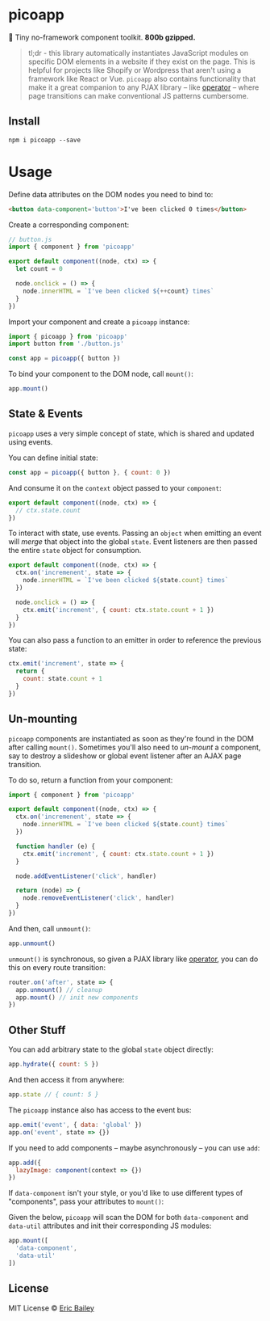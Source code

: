 # picoapp
🐣 Tiny no-framework component toolkit. **800b gzipped.**

> tl;dr - this library automatically instantiates JavaScript modules on specific
> DOM elements in a website if they exist on the page. This is helpful for
> projects like Shopify or Wordpress that aren't using a framework like React or
> Vue. `picoapp` also contains functionality that make it a great companion to
> any PJAX library – like
> [operator](https://github.com/estrattonbailey/operator) – where page
> transitions can make conventional JS patterns cumbersome.

## Install
```
npm i picoapp --save
```

# Usage
Define data attributes on the DOM nodes you need to bind to:
```html
<button data-component='button'>I've been clicked 0 times</button>
```

Create a corresponding component:
```javascript
// button.js
import { component } from 'picoapp'

export default component((node, ctx) => {
  let count = 0

  node.onclick = () => {
    node.innerHTML = `I've been clicked ${++count} times`
  }
})
```

Import your component and create a `picoapp` instance:
```javascript
import { picoapp } from 'picoapp'
import button from './button.js'

const app = picoapp({ button })
```

To bind your component to the DOM node, call `mount()`:
```javascript
app.mount()
```

## State & Events
`picoapp` uses a very simple concept of state, which is shared and updated using events.

You can define initial state:
```javascript
const app = picoapp({ button }, { count: 0 })
```

And consume it on the `context` object passed to your `component`:
```javascript
export default component((node, ctx) => {
  // ctx.state.count
})
```

To interact with state, use events. Passing an `object` when emitting an event
will *merge* that object into the global `state`. Event listeners are then
passed the entire `state` object for consumption.
```javascript
export default component((node, ctx) => {
  ctx.on('incremenent', state => {
    node.innerHTML = `I've been clicked ${state.count} times`
  })

  node.onclick = () => {
    ctx.emit('increment', { count: ctx.state.count + 1 })
  }
})
```

You can also pass a function to an emitter in order to reference the previous
state:
```javascript
ctx.emit('increment', state => {
  return {
    count: state.count + 1
  }
})
```

## Un-mounting
`picoapp` components are instantiated as soon as they're found in the DOM after
calling `mount()`. Sometimes you'll also need to *un-mount* a component, say to
destroy a slideshow or global event listener after an AJAX page transition.

To do so, return a function from your component:
```javascript
import { component } from 'picoapp'

export default component((node, ctx) => {
  ctx.on('incremenent', state => {
    node.innerHTML = `I've been clicked ${state.count} times`
  })

  function handler (e) {
    ctx.emit('increment', { count: ctx.state.count + 1 })
  }

  node.addEventListener('click', handler)

  return (node) => {
    node.removeEventListener('click', handler)
  }
})
```

And then, call `unmount()`:
```javascript
app.unmount()
```

`unmount()` is synchronous, so given a PJAX library like
[operator](https://github.com/estrattonbailey/operator), you can do this on
every route transition:
```javascript
router.on('after', state => {
  app.unmount() // cleanup
  app.mount() // init new components
})
```

## Other Stuff
You can add arbitrary state to the global `state` object directly:
```javascript
app.hydrate({ count: 5 })
```

And then access it from anywhere:
```javascript
app.state // { count: 5 }
```

The `picoapp` instance also has access to the event bus:
```javascript
app.emit('event', { data: 'global' })
app.on('event', state => {})
```

If you need to add components – maybe asynchronously – you can use `add`:
```javascript
app.add({
  lazyImage: component(context => {})
})
```

If `data-component` isn't your style, or you'd like to use different types of
"components", pass your attributes to `mount()`:

Given the below, `picoapp` will scan the DOM for both `data-component` and
`data-util` attributes and init their corresponding JS modules:
```javascript
app.mount([
  'data-component',
  'data-util'
])
```

## License
MIT License © [Eric Bailey](https://estrattonbailey.com)
